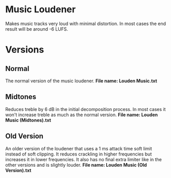 # Music Loudener
Makes music tracks very loud with minimal distortion. In most cases the end result will be around -6 LUFS.

# Versions

## Normal
The normal version of the music loudener.
**File name: Louden Music.txt**

## Midtones
Reduces treble by 6 dB in the initial decomposition process. In most cases it won't increase treble as much as the normal version.
**File name: Louden Music (Midtones).txt**

## Old Version
An older version of the loudener that uses a 1 ms attack time soft limit instead of soft clipping. It reduces crackling in higher frequencies but increases it in lower frequencies. It also has no final extra limiter like in the other versions and is slightly louder.
**File name: Louden Music (Old Version).txt**

